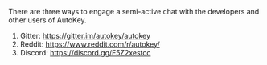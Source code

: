 There are three ways to engage a semi-active chat with the developers and other users of AutoKey.

1. Gitter: https://gitter.im/autokey/autokey
1. Reddit: https://www.reddit.com/r/autokey/
1. Discord: https://discord.gg/F5Z2xestcc
